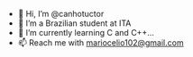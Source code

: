 - 👋 Hi, I’m @canhotuctor
- 👀 I’m a Brazilian student at ITA
- 🌱 I’m currently learning C and C++...
- 📫 Reach me with mariocelio102@gmail.com
